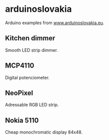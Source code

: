 # arduinoslovakia
Arduino examples from www.arduinoslovakia.eu.

## Kitchen dimmer
Smooth LED strip dimmer.

## MCP4110
Digital potenciometer.

## NeoPixel
Adressable RGB LED strip.

## Nokia 5110
Cheap monochromatic display 84x48.
